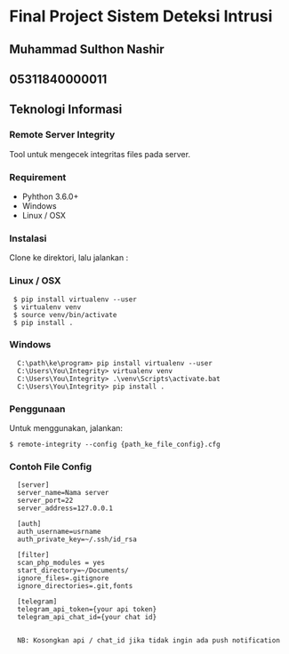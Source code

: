 # Final Project Sistem Deteksi Intrusi
## Muhammad Sulthon Nashir
## 05311840000011
## Teknologi Informasi

### Remote Server Integrity

Tool untuk mengecek integritas files pada server.

### Requirement
- Pyhthon 3.6.0+
- Windows
- Linux / OSX

### Instalasi
Clone ke direktori, lalu jalankan :

### Linux / OSX
```
 $ pip install virtualenv --user
 $ virtualenv venv      
 $ source venv/bin/activate   
 $ pip install .
```
### Windows
```
  C:\path\ke\program> pip install virtualenv --user
  C:\Users\You\Integrity> virtualenv venv
  C:\Users\You\Integrity> .\venv\Scripts\activate.bat
  C:\Users\You\Integrity> pip install .
```
### Penggunaan
Untuk menggunakan, jalankan:
```
$ remote-integrity --config {path_ke_file_config}.cfg
```
### Contoh File Config
 ```
   [server]
   server_name=Nama server
   server_port=22
   server_address=127.0.0.1
    
   [auth]
   auth_username=usrname
   auth_private_key=~/.ssh/id_rsa

   [filter]
   scan_php_modules = yes
   start_directory=~/Documents/
   ignore_files=.gitignore
   ignore_directories=.git,fonts
    
   [telegram]
   telegram_api_token={your api token}
   telegram_api_chat_id={your chat id}
    

   NB: Kosongkan api / chat_id jika tidak ingin ada push notification
```
